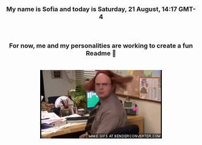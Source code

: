 


<div align="center">
<h3 >My name is Sofia and today is Saturday, 21 August, 14:17 GMT-4</h3><br>
<h3 >For now, me and my personalities are working to create a fun Readme 👋
</h3><br>
<img src='img/dwight.gif' alt='working...'/>
</div>
